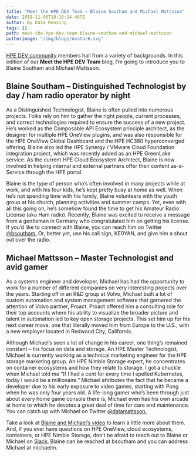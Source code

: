 ```yaml
---
title: "Meet the HPE DEV Team – Blaine Southam and Michael Mattsson"
date: 2019-11-06T18:16:14.467Z
author: By Dale Rensing 
tags: []
path: meet-the-hpe-dev-team-blaine-southam-and-michael-mattsson
authorimage: "/img/blogs/Avatar6.svg"
---
```

[HPE DEV community](https://developer.hpe.com/community) members hail from a variety of backgrounds. In this edition of our __Meet the HPE DEV Team__ blog, I’m going to introduce you to 
Blaine Southam and Michael Mattsson. 

## Blaine Southam – Distinguished Technologist by day / ham radio operator by night

As a Distinguished Technologist, Blaine is often pulled into numerous projects. Folks rely on him to gather the right people, current processes, and correct technologies required to ensure the success of a new project. He’s worked as the Composable API Ecosystem principle architect, as the designer for multiple HPE OneView plugins, and was also responsible for the HPE OneView Global Dashboard and the HPE HC380 hyperconverged offering. Blaine also led the HPE Synergy / VMware Cloud Foundation integration project, which was recently added as an HPE GreenLake service. As the current HPE Cloud Ecosystem Architect, Blaine is now involved in helping internal and external partners offer their content as-a-Service through the HPE portal.

Blaine is the type of person who’s often involved in many projects while at work, and with his four kids, he’s kept pretty busy at home as well. When he’s not spending time with his family, Blaine volunteers with the youth group at his church, planning activities and summer camps. Yet, even with all this going on, he’s somehow found the time to get his Amateur Radio License (aka Ham radio). Recently, Blaine was excited to receive a message from a gentleman in Germany who congratulated him on getting his license. If you’d like to connect with Blaine, you can reach him on Twitter [@bsoutham.](https://twitter.com/bsoutham) Or, better yet, use his call sign, KE0YAN, and give him a shout out over the radio. 

## Michael Mattsson – Master Technologist and avid gamer

As a systems engineer and developer, Michael has had the opportunity to work for a number of different companies on very interesting projects over the years. Starting off in an R&D group at Volvo, Michael built a lot of custom automation and system management software that garnered the attention of Volvo partner, Proact. Proact offered him a consulting role for their top accounts where his ability to visualize the broader picture and talent in automation led to key open storage projects. This set him up for his next career move, one that literally moved him from Europe to the U.S., with a new employer located in Redwood City, California.

Although Michael’s seen a lot of change in his career, one thing’s remained constant – his focus on data and storage. An HPE Master Technologist, Michael is currently working as a technical marketing engineer for the HPE storage marketing group. An HPE Nimble Storage expert, he concentrates on container ecosystems and how they relate to storage. I got a chuckle when Michael told me “If I had a cent for every time I spelled Kubernetes, today I would be a millionaire.” Michael attributes the fact that he became a developer due to his early exposure to video games, starting with Pong when he was only four years old. A life-long gamer who’s been through just about every home game console there is, Michael even has his own arcade at home to which he devotes a great deal of time for care and maintenance. You can catch up with Michael on Twitter [@datamattsson.](https://twitter.com/datamattsson)

Take a look at [Blaine and Michael’s video](https://www.youtube.com/watch?v=hfY6Ko02yiU&feature=youtu.be) to learn a little more about them. And, if you ever have questions on HPE OneView, cloud ecosystems, containers, or HPE Nimble Storage, don’t be afraid to reach out to Blaine or Michael on [Slack.](https://slack.hpedev.io/) Blaine can be reached at bsoutham and you can address Michael at michaelm.
